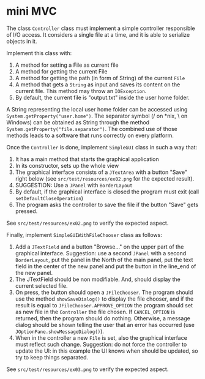 # mini MVC

The class `Controller` class must implement a simple controller responsible of I/O access. 
It considers a single file at a time, and it is able to serialize objects in it.

Implement this class with:

1. A method for setting a File as current file
2. A method for getting the current File
3. A method for getting the path (in form of String) of the current `File`
4. A method that gets a `String` as input and saves its content on the current file.
This method may throw an `IOException`.
5. By default, the current file is "output.txt" inside the user home folder.

A String representing the local user home folder can be accessed using `System.getProperty("user.home")`.
The separator symbol (/ on *nix, \ on Windows) can be obtained as String through the method `System.getProperty("file.separator")`.
The combined use of those methods leads to a software that runs correctly on every platform.

Once the `Controller` is done, implement `SimpleGUI` class in such a way that:

1. It has a main method that starts the graphical application
2. In its constructor, sets up the whole view
3. The graphical interface consists of a `JTextArea` with a button "Save" right below (see `src/test/resources/ex02.png` for the expected result). 
4. SUGGESTION: Use a `JPanel` with `BorderLayout`
5. By default, if the graphical interface is closed the program must exit (call `setDefaultCloseOperation`)
6. The program asks the controller to save the file if the button "Save" gets pressed.

See `src/test/resources/ex02.png` to verify the expected aspect.

Finally, implement `SimpleGUIWithFileChooser` class as follows:

1. Add a `JTextField` and a button "Browse..." on the upper part of the graphical interface.
Suggestion: use a second `JPanel` with a second `BorderLayout`, put the panel in the North of the main panel, 
put the text field in the center of the new panel and put the button in the line_end of the new panel.
2. The JTextField should be non modifiable. And, should display the current selected file.
3. On press, the button should open a `JFileChooser`. The program should use the method `showSaveDialog()` to display the file chooser, 
and if the result is equal to `JFileChooser.APPROVE_OPTION` the program should set as new file in the `Controller` the file chosen. 
If `CANCEL_OPTION` is returned, then the program should do nothing. 
Otherwise, a message dialog should be shown telling the user that an error has occurred (use `JOptionPane.showMessageDialog()`).
4. When in the controller a new `File` is set, also the graphical interface must reflect such change. 
Suggestion: do not force the controller to update the UI: in this example the UI knows when should be updated, so
try to keep things separated.

See `src/test/resources/ex03.png` to verify the expected aspect.
